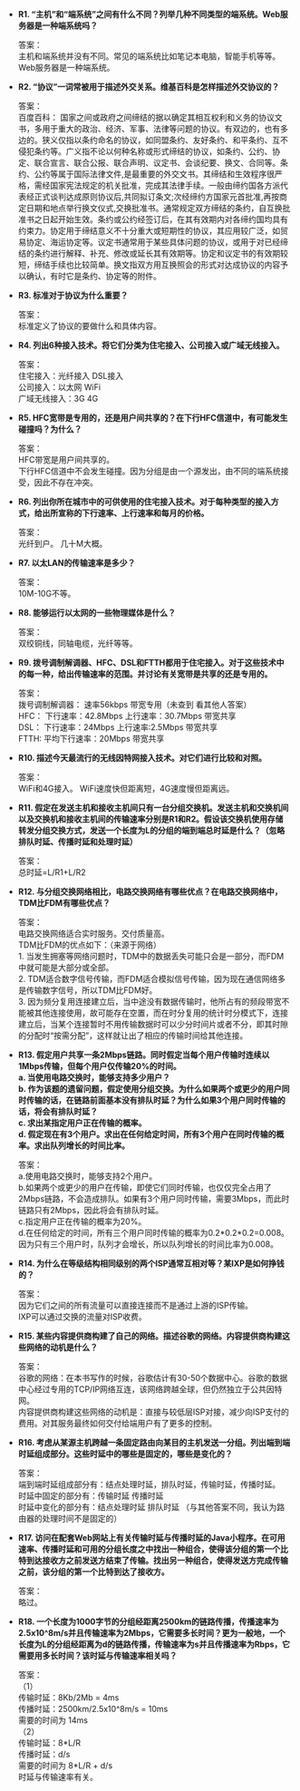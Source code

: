 <ul>

<li><b>
R1. “主机”和“端系统”之间有什么不同？列举几种不同类型的端系统。Web服务器是一种端系统吗？
</b></li>
<p>
答案：<br/>
主机和端系统并没有不同。常见的端系统比如笔记本电脑，智能手机等等。Web服务器是一种端系统。
</p>

<li><b>
R2. “协议”一词常被用于描述外交关系。维基百科是怎样描述外交协议的？
</b></li>
<p>
答案：<br/>
百度百科：
国家之间或政府之间缔结的据以确定其相互权利和义务的协议文书，多用于重大的政治、经济、军事、法律等问题的协议。有双边的，也有多边的。狭义仅指以条约命名的协议，如同盟条约、友好条约、和平条约、互不侵犯条约等。广义指不论以何种名称或形式缔结的协议，如条约、公约、协定、联合宣言、联合公报、联合声明、议定书、会谈纪要、换文、合同等。条约、公约等属于国际法律文件,是最重要的外交文书。其缔结和生效程序很严格，需经国家宪法规定的机关批准，完成其法律手续。一般由缔约国各方派代表经正式谈判达成原则协议后,共同拟订条文;次经缔约方国家元首批准,再按商定日期和地点举行换文仪式,交换批准书。通常规定双方缔结的条约，自互换批准书之日起开始生效。条约或公约经签订后，在其有效期内对各缔约国均具有约束力。协定用于缔结意义不十分重大或短期性的协议，其应用较广泛，如贸易协定、海运协定等。议定书通常用于某些具体问题的协议，或用于对已经缔结的条约进行解释、补充、修改或延长其有效期等。协定和议定书的有效期较短，缔结手续也比较简单。换文指双方用互换照会的形式对达成协议的内容予以确认，有时它是条约、协定等的附件。
</p>

<li><b>
R3. 标准对于协议为什么重要？
</b></li>
<p>
答案：<br/>
标准定义了协议的要做什么和具体内容。
</p>

<li><b>
R4. 列出6种接入技术。将它们分类为住宅接入、公司接入或广域无线接入。
</b></li>
<p>
答案：<br/>
住宅接入：光纤接入 DSL接入 <br/>
公司接入：以太网 WiFi <br/>
广域无线接入：3G 4G <br/>

</p>

<li><b>
R5. HFC宽带是专用的，还是用户间共享的？在下行HFC信道中，有可能发生碰撞吗？为什么？
</b></li>
<p>
答案：<br/>
HFC带宽是用户间共享的。 <br/>
下行HFC信道中不会发生碰撞。因为分组是由一个源发出，由不同的端系统接受，因此不存在冲突。
</p>

<li><b>
R6. 列出你所在城市中的可供使用的住宅接入技术。对于每种类型的接入方式，给出所宣称的下行速率、上行速率和每月的价格。
</b></li>
<p>
答案：<br/>
光纤到户。
几十M大概。
</p>

<li><b>
R7. 以太LAN的传输速率是多少？
</b></li>
<p>
答案：<br/>
10M-10G不等。
</p>

<li><b>
R8. 能够运行以太网的一些物理媒体是什么？
</b></li>
<p>
答案：<br/>
双绞铜线，同轴电缆，光纤等等。
</p>

<li><b>
R9. 拨号调制解调器、HFC、DSL和FTTH都用于住宅接入。对于这些技术中的每一种，给出传输速率的范围。并讨论有关宽带是共享的还是专用的。
</b></li>
<p>
答案：<br/>
拨号调制解调器： 速率56kbps 带宽专用（未查到 看其他人答案）<br/>
HFC： 下行速率：42.8Mbps 上行速率：30.7Mbps 带宽共享 <br/>
DSL： 下行速率：24Mbps 上行速率:2.5Mbps 带宽共享 <br/>
FTTH: 平均下行速率：20Mbps 带宽共享
</p>

<li><b>
R10. 描述今天最流行的无线因特网接入技术。对它们进行比较和对照。
</b></li>
<p>
答案：<br/>
WiFi和4G接入。
WiFi速度快但距离短，4G速度慢但距离远。
</p>

<li><b>
R11. 假定在发送主机和接收主机间只有一台分组交换机。发送主机和交换机间以及交换机和接收主机间的传输速率分别是R1和R2。假设该交换机使用存储转发分组交换方式，发送一个长度为L的分组的端到端总时延是什么？（忽略排队时延、传播时延和处理时延）
</b></li>
<p>
答案：<br/>
总时延=L/R1+L/R2
</p>

<li><b>
R12. 与分组交换网络相比，电路交换网络有哪些优点？在电路交换网络中，TDM比FDM有哪些优点？
</b></li>
<p>
答案：<br/>
电路交换网络适合实时服务。交付质量高。 <br/>
TDM比FDM的优点如下：（来源于网络） <br/>
1. 当发生拥塞等网络问题时，TDM中的数据丢失可能只会是一部分，而FDM中就可能是大部分或全部。 <br/>
2. TDM适合数字信号传输，而FDM适合模拟信号传输，因为现在通信网络多是传输数字信号，所以TDM比FDM好。 <br/>
3. 因为频分复用连接建立后，当中途没有数据传输时，他所占有的频段带宽不能被其他连接使用，故可能存在空置，而在时分复用的统计时分模式下，连接建立后，当某个连接暂时不用传输数据时可以少分时间片或者不分，即其时隙的分配时“按需分配”，这样就让出了相应的传输时间给其他连接。
</p>

<li><b>
R13. 假定用户共享一条2Mbps链路。同时假定当每个用户传输时连续以1Mbps传输，但每个用户仅传输20%的时间。<br/>
a. 当使用电路交换时，能够支持多少用户？<br/>
b. 作为该题的遗留问题，假定使用分组交换。为什么如果两个或更少的用户同时传输的话，在链路前面基本没有排队时延？为什么如果3个用户同时传输的话，将会有排队时延？<br/>
c. 求出某指定用户正在传输的概率。<br/>
d. 假定现在有3个用户。求出在任何给定时间，所有3个用户在同时传输的概率。求出队列增长的时间比率。
</b></li>
<p>
答案：<br/>
a.使用电路交换时，能够支持2个用户。<br/>
b.如果两个或更少的用户在传输，即使它们同时传输，也仅仅完全占用了2Mbps链路，不会造成排队。如果有3个用户同时传输，需要3Mbps，而此时链路只有2Mbps，因此将会有排队时延。<br/>
c.指定用户正在传输的概率为20%。<br/>
d.在任何给定的时间，所有三个用户同时传输的概率为0.2*0.2*0.2=0.008。因为只有三个用户时，队列才会增长，所以队列增长的时间比率为0.008。
</p>

<li><b>
R14. 为什么在等级结构相同级别的两个ISP通常互相对等？某IXP是如何挣钱的？
</b></li>
<p>
答案：<br/>
因为它们之间的所有流量可以直接连接而不是通过上游的ISP传输。<br/>
IXP可以通过交换的流量对ISP收费。
</p>

<li><b>
R15. 某些内容提供商构建了自己的网络。描述谷歌的网络。内容提供商构建这些网络的动机是什么？
</b></li>
<p>
答案：<br/>
谷歌的网络：在本书写作的时候，谷歌估计有30-50个数据中心。谷歌的数据中心经过专用的TCP/IP网络互连，该网络跨越全球，但仍然独立于公共因特网。<br/>
内容提供商构建这些网络的动机是：直接与较低层ISP对接，减少向ISP支付的费用。对其服务最终如何交付给端用户有了更多的控制。
</p>

<li><b>
R16. 考虑从某源主机跨越一条固定路由向某目的主机发送一分组。列出端到端时延组成部分。这些时延中的哪些是固定的，哪些是变化的？
</b></li>
<p>
答案：<br/>
端到端时延组成部分有：结点处理时延，排队时延，传输时延，传播时延。<br/>
时延中固定的部分有：传输时延 传播时延<br/>
时延中变化的部分有：结点处理时延 排队时延
 （与其他答案不同，我认为路由器的处理时间不是固定的）
</p>

<li><b>
R17. 访问在配套Web网站上有关传输时延与传播时延的Java小程序。在可用速率、传播时延和可用的分组长度之中找出一种组合，使得该分组的第一个比特到达接收方之前发送方结束了传输。找出另一种组合，使得发送方完成传输之前，该分组的第一个比特到达了接收方。
</b></li>
<p>
答案：<br/>
略过。
</p>

<li><b>
R18. 一个长度为1000字节的分组经距离2500km的链路传播，传播速率为2.5x10^8m/s并且传输速率为2Mbps，它需要多长时间？更为一般地，一个长度为L的分组经距离为d的链路传播，传输速率为s并且传播速率为Rbps，它需要用多长时间？该时延与传输速率相关吗？
</b></li>
<p>
答案：<br/>
（1）<br/>
传输时延：8Kb/2Mb = 4ms<br/>
传播时延：2500km/2.5x10^8m/s = 10ms<br/>
需要的时间为 14ms<br/>
（2）<br/>
传输时延：8*L/R<br/>
传播时延：d/s<br/>
需要的时间为 8*L/R + d/s<br/>
时延与传输速率有关。
</p>


</ul>
